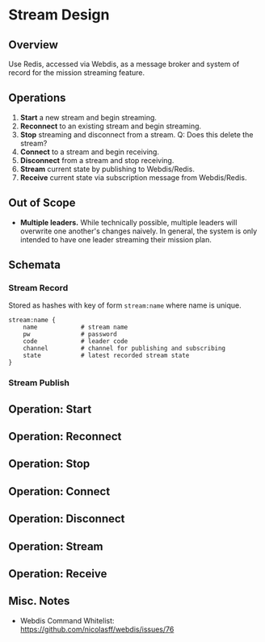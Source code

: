 # Stream Design

## Overview

Use Redis, accessed via Webdis, as a message broker and system of record for
the mission streaming feature.

## Operations

1. **Start** a new stream and begin streaming.
2. **Reconnect** to an existing stream and begin streaming.
3. **Stop** streaming and disconnect from a stream. Q: Does this delete the stream?
4. **Connect** to a stream and begin receiving.
5. **Disconnect** from a stream and stop receiving.
6. **Stream** current state by publishing to Webdis/Redis.
7. **Receive** current state via subscription message from Webdis/Redis.

## Out of Scope

- **Multiple leaders.** While technically possible, multiple leaders will overwrite
one another's changes naively. In general, the system is only intended to have one leader
streaming their mission plan.

## Schemata

### Stream Record

Stored as hashes with key of form `stream:name` where name is unique.

    stream:name {
        name            # stream name
        pw              # password
        code            # leader code
        channel         # channel for publishing and subscribing
        state           # latest recorded stream state
    }

### Stream Publish

## Operation: Start

## Operation: Reconnect

## Operation: Stop

## Operation: Connect

## Operation: Disconnect

## Operation: Stream

## Operation: Receive

## Misc. Notes

- Webdis Command Whitelist: https://github.com/nicolasff/webdis/issues/76
